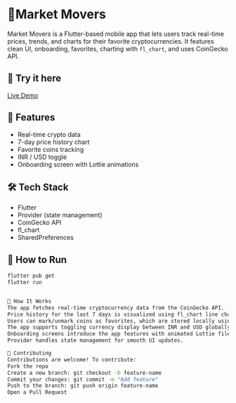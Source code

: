 # 📱Market Movers

Market Movers is a Flutter-based mobile app that lets users track real-time prices, trends, and charts for their favorite cryptocurrencies. It features clean UI, onboarding, favorites, charting with `fl_chart`, and uses CoinGecko API.

## 🔗 Try it here  
[Live Demo](http://preeminent-clafoutis-d4bcd1.netlify.app)

## 🚀 Features

- Real-time crypto data
- 7-day price history chart
- Favorite coins tracking
- INR / USD toggle
- Onboarding screen with Lottie animations

## 🛠️ Tech Stack

- Flutter
- Provider (state management)
- CoinGecko API
- fl_chart
- SharedPreferences

## 🧠 How to Run

```bash
flutter pub get
flutter run


🧠 How It Works
The app fetches real-time cryptocurrency data from the CoinGecko API.
Price history for the last 7 days is visualized using fl_chart line charts.
Users can mark/unmark coins as favorites, which are stored locally using SharedPreferences.
The app supports toggling currency display between INR and USD globally.
Onboarding screens introduce the app features with animated Lottie files on first launch.
Provider handles state management for smooth UI updates.

🤝 Contributing
Contributions are welcome! To contribute:
Fork the repo
Create a new branch: git checkout -b feature-name
Commit your changes: git commit -m "Add feature"
Push to the branch: git push origin feature-name
Open a Pull Request



